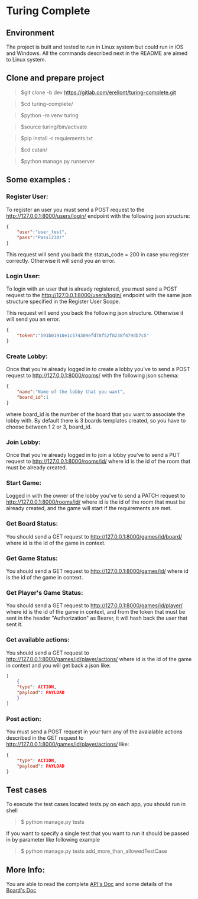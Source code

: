 # Turing Complete
## Environment
The project is built and tested to run in Linux system but could run in iOS and Windows.
All the commands described next in the README are aimed to Linux system.

## Clone and prepare project

> $git clone -b dev https://gitlab.com/erellont/turing-complete.git

> $cd turing-complete/

> $python -m venv turing 

> $source turing/bin/activate

> $pip install -r requiements.txt

> $cd catan/

> $python manage.py runserver 

## Some examples :

### Register User:

To register an user you must send a POST request to the http://127.0.0.1:8000/users/login/ endpoint
with the following json structure:

```json
{
	"user":"user_test",
	"pass":"Pass1234!"
}
```
This request will send you back the status_code = 200 in case you register correctly. Otherwise it will send you an error.

### Login User:

To login with an user that is already registered, you must send a POST request to the http://127.0.0.1:8000/users/login/ endpoint
with the same json structure specified in the Register User Scope.

This request will send you back the following json structure. Otherwise it will send you an error.
```json
{
	"token":"591b01910e1c574309efd78f52f8238f479db7c5"
}
```
### Create Lobby:
Once that you're already logged in to create a lobby you've to send a POST request to http://127.0.0.1:8000/rooms/ with the following json schema:
```json
{
	"name":"Name of the lobby that you want",
	"board_id":1
}
```
where board_id is the number of the board that you want to associate the lobby with. 
By default there is 3 boards templates created, so you have to choose between 1 2 or 3, board_id.

### Join Lobby:
Once that you're already logged in to join a lobby you've to send a PUT request to http://127.0.0.1:8000/rooms/id/ where id is the id of the room that must be already created.

### Start Game:
Logged in with the owner of the lobby you've to send a PATCH request to http://127.0.0.1:8000/rooms/id/ where id is the id of the room that must be already created, and the game will start if the requirements are met.
### Get Board Status:
You should send a GET request to http://127.0.0.1:8000/games/id/board/ where id is the id of the game in context. 

### Get Game Status:
You should send a GET request to http://127.0.0.1:8000/games/id/ where id is the id of the game in context.
### Get Player's Game Status:
You should send a GET request to http://127.0.0.1:8000/games/id/player/ where id is the id of the game in context, and from the token that must be sent in the header "Authorization" as Bearer, it will hash back the user that sent it.

### Get available actions:
You should send a GET request to http://127.0.0.1:8000/games/id/player/actions/ where id is the id of the game in context and you will get back a json like:
```json
[ 
	{  
	"type": ACTION,  
	"payload": PAYLOAD  
	} 
]
```
### Post action:
You must send a POST request in your turn any of the avaialable actions described in the GET request to http://127.0.0.1:8000/games/id/player/actions/ like:
```json
{  
	"type": ACTION,  
	"payload": PAYLOAD  
} 
```

## Test cases

To execute the test cases located tests.py on each app, you should run in shell

>$ python manage.py tests

If you want to specify a single test that you want to run it should be passed in by parameter like following example

>$ python manage.py tests add\_more\_than\_allowedTestCase


## More Info:
You are able to read the complete
[API's Doc](https://docs.google.com/spreadsheets/d/10tRfyxZQ1K853KEcaBvR25k9qo9sGdnkFSxU45IyS6Y/edit#gid=1282872825)
and some details of the
[Board's Doc](https://docs.google.com/presentation/d/1dUA6Y0Mf5b0HGZiKtIt4qJujDMyWybO37TiYURFwOMY/edit#slide=id.g61b2be3b87_0_184)


